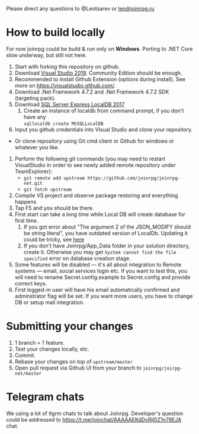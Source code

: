 Please direct any questions to @Leotsarev or leo@joinrpg.ru

How to build locally
==

For now joinrpg could be build & run only on **Windows**. Porting to .NET Core slow underway, but still not here.

1. Start with forking this repository on github. 
1. Download [Visual Studio 2019](https://www.visualstudio.com/). Community Edition should be enough.
1. Recommended to install Github Extension (options during install). See more on https://visualstudio.github.com/.
1. Download .Net Framework 4.7.2 and .Net Framework 4.7.2 SDK (targeting pack).
1. Download [SQL Server Express LocalDB 2017](https://download.microsoft.com/download/E/F/2/EF23C21D-7860-4F05-88CE-39AA114B014B/SqlLocalDB.msi)
   1. Create an instance of localdb from command prompt, if you don't have any </br>`sqllocaldb create MSSQLLocalDB`
1. Input you github credentials into Visual Studio and clone your repository.
  - Or clone repository using Git cmd client or Github for windows or whatever you like.
1. Perform the following git commands (you may need to restart VisualStudio in order to see newly added remote repository under TeamExplorer): 
	- `git remote add upstream https://github.com/joinrpg/joinrpg-net.git`
	- `git fetch upstream`
1. Compile VS project and observe package restoring and everything happens
1. Tap F5 and you should be there.
1. First start can take a long time while Local DB will create database for first time.
    1. If you got error about "The argument 2 of the JSON_MODIFY should be string literal", you have outdated version of LocalDb. Updating it could be tricky, see [here](https://knowledge-base.havit.eu/2018/09/04/sql-localdb-upgrade-to-2017-14-0-1000/)
    1. If you don't have Joinrpg/App_Data folder in your solution directory, create it. Otherwise you may get `System cannot find the file specified` error on database creation stage.
1. Some features will be disabled — it's all about integration to Remote systems — email, social services login etc. 
If you want to test this, you will need to rename Secret.config.example to Secret.config and provide correct keys.
1. First logged-in user will have his email automatically confirmed and adminstrator flag will be set. If you want more users, you have to change DB or setup mail integration.

Submitting your changes
==
1. 1 branch = 1 feature. 
1. Test your changes locally, etc.
1. Commit.
1. Rebase your changes on top of `upstream/master`
1. Open pull request via Github UI from your branch to `joinrpg/joirpg-net/master`

Telegram chats
==

We using a lot of tlgrm chats to talk about Joinrpg. Developer's question could be addressed to https://t.me/joinchat/AAAAAEKdDvRjI0Z1n79EJA сhat.

